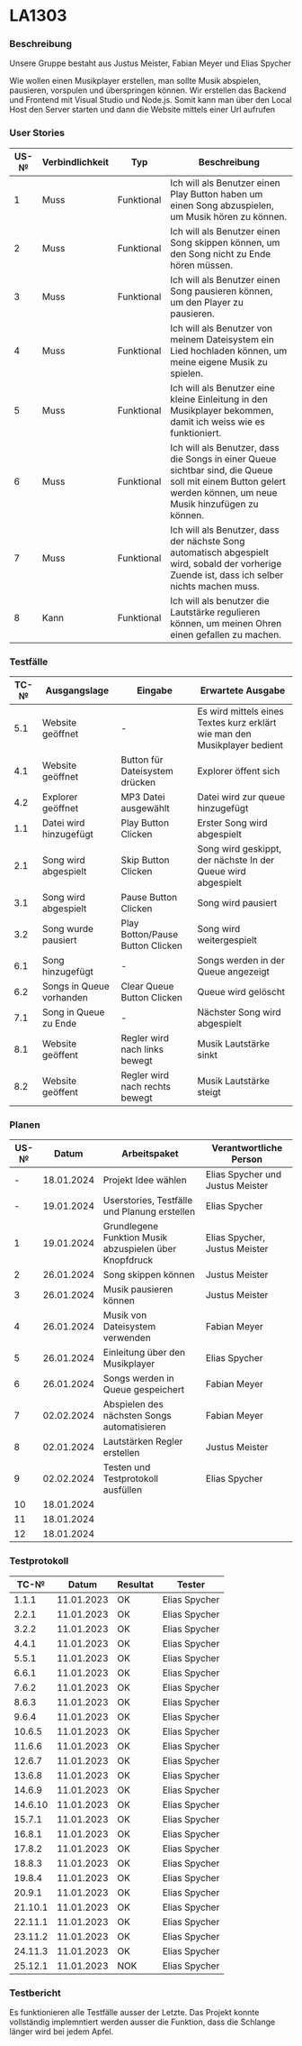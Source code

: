 # LA1303

### Beschreibung

Unsere Gruppe bestaht aus Justus Meister, Fabian Meyer und Elias Spycher

Wie wollen einen Musikplayer erstellen, man sollte Musik abspielen, pausieren, vorspulen und überspringen können. Wir erstellen das Backend und Frontend mit Visual Studio und Node.js. Somit kann man über den Local Host den Server starten und dann die Website mittels einer Url aufrufen

### User Stories

| US-№ | Verbindlichkeit | Typ        | Beschreibung                                                                                                                                                  |
| ---- | --------------- | ---------- | ------------------------------------------------------------------------------------------------------------------------------------------------------------- |
| 1    | Muss            | Funktional | Ich will als Benutzer einen Play Button haben um einen Song abzuspielen, um Musik hören zu können.                                                            |
| 2    | Muss            | Funktional | Ich will als Benutzer einen Song skippen können, um den Song nicht zu Ende hören müssen.                                                                      |
| 3    | Muss            | Funktional | Ich will als Benutzer einen Song pausieren können, um den Player zu pausieren.                                                                                |
| 4    | Muss            | Funktional | Ich will als Benutzer von meinem Dateisystem ein Lied hochladen können, um meine eigene Musik zu spielen.                                                     |
| 5    | Muss            | Funktional | Ich will als Benutzer eine kleine Einleitung in den Musikplayer bekommen, damit ich weiss wie es funktioniert.                                                |
| 6    | Muss            | Funktional | Ich will als Benutzer, dass die Songs in einer Queue sichtbar sind, die Queue soll mit einem Button gelert werden können, um neue Musik hinzufügen zu können. |
| 7    | Muss            | Funktional | Ich will als Benutzer, dass der nächste Song automatisch abgespielt wird, sobald der vorherige Zuende ist, dass ich selber nichts machen muss.                |
| 8    | Kann            | Funktional | Ich will als benutzer die Lautstärke regulieren können, um meinen Ohren einen gefallen zu machen.                                                             |

### Testfälle

| TC-№ | Ausgangslage             | Eingabe                          | Erwartete Ausgabe                                                         |
| ---- | ------------------------ | -------------------------------- | ------------------------------------------------------------------------- |
| 5.1  | Website geöffnet         | -                                | Es wird mittels eines Textes kurz erklärt wie man den Musikplayer bedient |
| 4.1  | Website geöffnet         | Button für Dateisystem drücken   | Explorer öffent sich                                                      |
| 4.2  | Explorer geöffnet        | MP3 Datei ausgewählt             | Datei wird zur queue hinzugefügt                                          |
| 1.1  | Datei wird hinzugefügt   | Play Button Clicken              | Erster Song wird abgespielt                                               |
| 2.1  | Song wird abgespielt     | Skip Button Clicken              | Song wird geskippt, der nächste In der Queue wird abgespielt              |
| 3.1  | Song wird abgespielt     | Pause Button Clicken             | Song wird pausiert                                                        |
| 3.2  | Song wurde pausiert      | Play Botton/Pause Button Clicken | Song wird weitergespielt                                                  |
| 6.1  | Song hinzugefügt         | -                                | Songs werden in der Queue angezeigt                                       |
| 6.2  | Songs in Queue vorhanden | Clear Queue Button Clicken       | Queue wird gelöscht                                                       |
| 7.1  | Song in Queue zu Ende    | -                                | Nächster Song wird abgespielt                                             |
| 8.1  | Website geöffent         | Regler wird nach links bewegt    | Musik Lautstärke sinkt                                                    |
| 8.2  | Website geöffent         | Regler wird nach rechts bewegt   | Musik Lautstärke steigt                                                   |

### Planen

| US-№ | Datum      | Arbeitspaket                                           | Verantwortliche Person           |
| ---- | ---------- | ------------------------------------------------------ | -------------------------------- |
| -    | 18.01.2024 | Projekt Idee wählen                                    | Elias Spycher und Justus Meister |
| -    | 19.01.2024 | Userstories, Testfälle und Planung erstellen           | Elias Spycher                    |
| 1    | 19.01.2024 | Grundlegene Funktion Musik abzuspielen über Knopfdruck | Elias Spycher, Justus Meister    |
| 2    | 26.01.2024 | Song skippen können                                    | Justus Meister                   |
| 3    | 26.01.2024 | Musik pausieren können                                 | Justus Meister                   |
| 4    | 26.01.2024 | Musik von Dateisystem verwenden                        | Fabian Meyer                     |
| 5    | 26.01.2024 | Einleitung über den Musikplayer                        | Elias Spycher                    |
| 6    | 26.01.2024 | Songs werden in Queue gespeichert                      | Fabian Meyer                     |
| 7    | 02.02.2024 | Abspielen des nächsten Songs automatisieren            | Fabian Meyer                     |
| 8    | 02.01.2024 | Lautstärken Regler erstellen                           | Justus Meister                   |
| 9    | 02.02.2024 | Testen und Testprotokoll ausfüllen                     | Elias Spycher                    |
| 10   | 18.01.2024 |                                                        |                                  |
| 11   | 18.01.2024 |                                                        |                                  |
| 12   | 18.01.2024 |                                                        |                                  |

### Testprotokoll

| TC-№    | Datum      | Resultat | Tester        |
| ------- | ---------- | -------- | ------------- |
| 1.1.1   | 11.01.2023 | OK       | Elias Spycher |
| 2.2.1   | 11.01.2023 | OK       | Elias Spycher |
| 3.2.2   | 11.01.2023 | OK       | Elias Spycher |
| 4.4.1   | 11.01.2023 | OK       | Elias Spycher |
| 5.5.1   | 11.01.2023 | OK       | Elias Spycher |
| 6.6.1   | 11.01.2023 | OK       | Elias Spycher |
| 7.6.2   | 11.01.2023 | OK       | Elias Spycher |
| 8.6.3   | 11.01.2023 | OK       | Elias Spycher |
| 9.6.4   | 11.01.2023 | OK       | Elias Spycher |
| 10.6.5  | 11.01.2023 | OK       | Elias Spycher |
| 11.6.6  | 11.01.2023 | OK       | Elias Spycher |
| 12.6.7  | 11.01.2023 | OK       | Elias Spycher |
| 13.6.8  | 11.01.2023 | OK       | Elias Spycher |
| 14.6.9  | 11.01.2023 | OK       | Elias Spycher |
| 14.6.10 | 11.01.2023 | OK       | Elias Spycher |
| 15.7.1  | 11.01.2023 | OK       | Elias Spycher |
| 16.8.1  | 11.01.2023 | OK       | Elias Spycher |
| 17.8.2  | 11.01.2023 | OK       | Elias Spycher |
| 18.8.3  | 11.01.2023 | OK       | Elias Spycher |
| 19.8.4  | 11.01.2023 | OK       | Elias Spycher |
| 20.9.1  | 11.01.2023 | OK       | Elias Spycher |
| 21.10.1 | 11.01.2023 | OK       | Elias Spycher |
| 22.11.1 | 11.01.2023 | OK       | Elias Spycher |
| 23.11.2 | 11.01.2023 | OK       | Elias Spycher |
| 24.11.3 | 11.01.2023 | OK       | Elias Spycher |
| 25.12.1 | 11.01.2023 | NOK      | Elias Spycher |

### Testbericht

Es funktionieren alle Testfälle ausser der Letzte. Das Projekt konnte vollständig implemntiert werden ausser die Funktion, dass die Schlange länger wird bei jedem Apfel.

